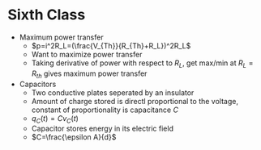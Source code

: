 # Sixth Class
* Maximum power transfer
  * $p=i^2R_L=(\frac{V_{Th}}{R_{Th}+R_L})^2R_L$
  * Want to maximize power transfer
  * Taking derivative of power with respect to $R_L$, get max/min at $R_L=R_{th}$ gives maximum power transfer
* Capacitors
  * Two conductive plates seperated by an insulator
  * Amount of charge stored is directl proportional to the voltage, constant of proportionality is capacitance $C$
  * $q_C(t)=Cv_C(t)$
  * Capacitor stores energy in its electric field
  * $C=\frac{\epsilon A}{d}$
